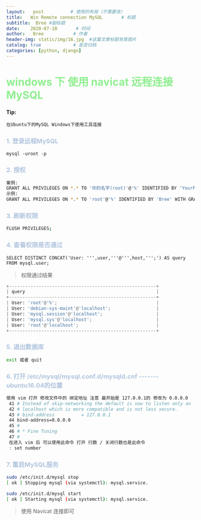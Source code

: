 ```yaml
---
layout:   post          # 使用的布局（不需要改）
title:   Win Remote connection MySQL       # 标题 
subtitle:  Bree #副标题
date:    2020-07-10       # 时间
author:   Bree           # 作者
header-img: static/img/16.jpg  #这篇文章标题背景图片
catalog: true            # 是否归档
categories: [python, django]
---
```


# <font color="LightGreen">windows 下 使用 navicat 远程连接MySQL</font>

#### Tip:

```s
在Ubuntu下的MySQL Windows下使用工具连接
```



###  <font color=" LightSteelBlue ">1. 登录远程MySQL</font>

```shell
mysql -uroot -p
```

###  <font color=" LightSteelBlue ">2. 授权</font>

```bash
案例:
GRANT ALL PRIVILEGES ON *.* TO '你的名字(root)'@'%' IDENTIFIED BY 'YourPassword' WITH GRANT OPTION;
示例:
GRANT ALL PRIVILEGES ON *.* TO 'root'@'%' IDENTIFIED BY 'Bree' WITH GRANT OPTION;
```

###  <font color=" LightSteelBlue ">3. 刷新权限</font>

```bash
FLUSH PRIVILEGES;
```

###  <font color=" LightSteelBlue ">4. 查看权限是否通过</font>

```shell
SELECT DISTINCT CONCAT('User: ''',user,'''@''',host,''';') AS query FROM mysql.user;
```

> 权限通过结果
```python
+-------------------------------------------------------+
| query                                                 |
+-------------------------------------------------------+
| User: 'root'@'%';                                     |
| User: 'debian-sys-maint'@'localhost';                 |
| User: 'mysql.session'@'localhost';                    |
| User: 'mysql.sys'@'localhost';                        |
| User: 'root'@'localhost';                             |
+-------------------------------------------------------+
```

###  <font color=" LightSteelBlue ">5. 退出数据库</font>

```bash
exit 或者 quit
```

###  <font color=" LightSteelBlue ">6. 打开 /etc/mysql/mysql.conf.d/mysqld.cnf  ------- ubuntu16.04的位置</font>

```bash
使用 vim 打开 修改文件中的 绑定地址 注意 最开始是 127.0.0.1的 修改为 0.0.0.0
 41 # Instead of skip-networking the default is now to listen only on
 42 # localhost which is more compatible and is not less secure.
 43 # bind-address          = 127.0.0.1
 44 bind-address=0.0.0.0
 45 #
 46 # * Fine Tuning
 47 #
 在进入 vim 后 可以使用此命令 打开 行数 / 关闭行数也是此命令
 : set number
```

###  <font color=" LightSteelBlue ">7. 重启MySQL服务</font>

```bash
sudo /etc/init.d/mysql stop
[ ok ] Stopping mysql (via systemctl): mysql.service.

sudo /etc/init.d/mysql start
[ ok ] Starting mysql (via systemctl): mysql.service.
```

> 使用 Navicat 连接即可